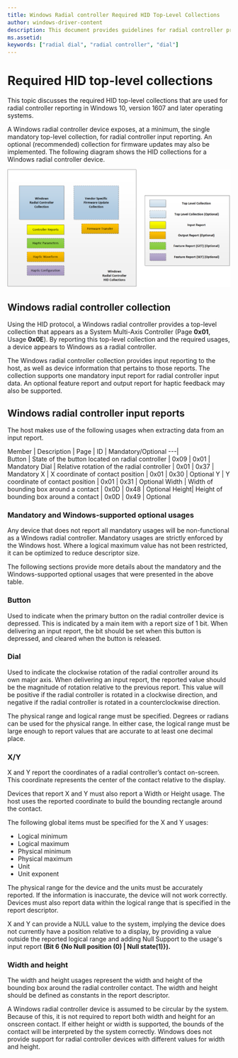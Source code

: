 ```yaml
---
title: Windows Radial controller Required HID Top-Level Collections
author: windows-driver-content
description: This document provides guidelines for radial controller protocol implementation. Windows radial controller devices are expected to use the Human Interface Device (HID) protocol to communicate with the host.
ms.assetid:
keywords: ["radial dial", "radial controller", "dial"]
---
```


# Required HID top-level collections

This topic discusses the required HID top-level collections that are used for radial controller reporting in Windows 10, version 1607 and later operating systems.

A Windows radial controller device exposes, at a minimum, the single mandatory top-level collection, for radial controller input reporting. An optional (recommended) collection for firmware updates may also be implemented.
The following diagram shows the HID collections for a Windows radial controller device.

![a diagram showing the HID collections for a Windows radial controller device](../images/radial-controller-hid.png)

## Windows radial controller collection

Using the HID protocol, a Windows radial controller provides a top-level collection that appears as a System Multi-Axis Controller (Page **0x01**, Usage **0x0E**). By reporting this top-level collection and the required usages, a device appears to Windows as a radial controller.

The Windows radial controller collection provides input reporting to the host, as well as device information that pertains to those reports. The collection supports one mandatory input report for radial controller input data. An optional feature report and output report for haptic feedback may also be supported.

## Windows radial controller input reports

The host makes use of the following usages when extracting data from an input report.

Member | Description | Page | ID | Mandatory/Optional
---|  
Button | State of the button located on radial controller | 0x09 | 0x01 | Mandatory
Dial | Relative rotation of the radial controller  | 0x01 | 0x37 | Mandatory
X | X coordinate of contact position | 0x01 | 0x30 | Optional
Y | Y coordinate of contact position | 0x01 | 0x31 | Optional
Width | Width of bounding box around a contact | 0x0D | 0x48 | Optional
Height| Height of bounding box around a contact | 0x0D | 0x49 | Optional

### Mandatory and Windows-supported optional usages

Any device that does not report all mandatory usages will be non-functional as a Windows radial controller. Mandatory usages are strictly enforced by the Windows host. Where a logical maximum value has not been restricted, it can be optimized to reduce descriptor size.

The following sections provide more details about the mandatory and the Windows-supported optional usages that were presented in the above table.

### Button

Used to indicate when the primary button on the radial controller device is depressed. This is indicated by a main item with a report size of 1 bit. When delivering an input report, the bit should be set when this button is depressed, and cleared when the button is released.

### Dial

Used to indicate the clockwise rotation of the radial controller around its own major axis. When delivering an input report, the reported value should be the magnitude of rotation relative to the previous report. This value will be positive if the radial controller is rotated in a clockwise direction, and negative if the radial controller is rotated in a counterclockwise direction.

The physical range and logical range must be specified. Degrees or radians can be used for the physical range. In either case, the logical range must be large enough to report values that are accurate to at least one decimal place.

### X/Y

X and Y report the coordinates of a radial controller’s contact on-screen. This coordinate represents the center of the contact relative to the display.

Devices that report X and Y must also report a Width or Height usage. The host uses the reported coordinate to build the bounding rectangle around the contact.

The following global items must be specified for the X and Y usages:
* Logical minimum
* Logical maximum
* Physical minimum
* Physical maximum
* Unit
* Unit exponent

The physical range for the device and the units must be accurately reported. If the information is inaccurate, the device will not work correctly. Devices must also report data within the logical range that is specified in the report descriptor.

X and Y can provide a NULL value to the system, implying the device does not currently have a position relative to a display, by providing a value outside the reported logical range and adding Null Support to the usage's input report **(Bit 6 {No Null position (0) | Null state(1)}).**  

### Width and height

The width and height usages represent the width and height of the bounding box around the radial controller contact. The width and height should be defined as constants in the report descriptor.

A Windows radial controller device is assumed to be circular by the system. Because of this, it is not required to report both width and height for an onscreen contact. If either height or width is supported, the bounds of the contact will be interpreted by the system correctly. Windows does not provide support for radial controller devices with different values for width and height.
